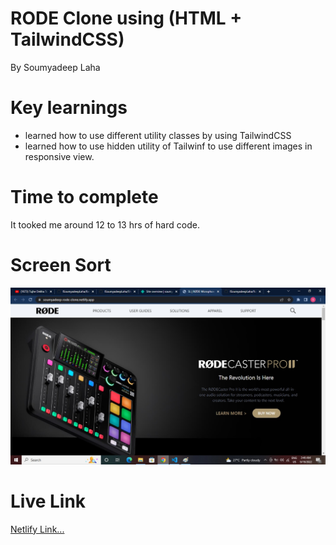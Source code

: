 # RODE Clone using (HTML + TailwindCSS)

By Soumyadeep Laha

# Key learnings

- learned how to use different utility classes by using TailwindCSS
- learned how to use hidden utility of Tailwinf to use different images in responsive view.

# Time to complete

It tooked me around 12 to 13 hrs of hard code.

# Screen Sort

![](./Assets/Screen.jpg)

# Live Link

[Netlify Link...](https://soumyadeep-rode-clone.netlify.app/)